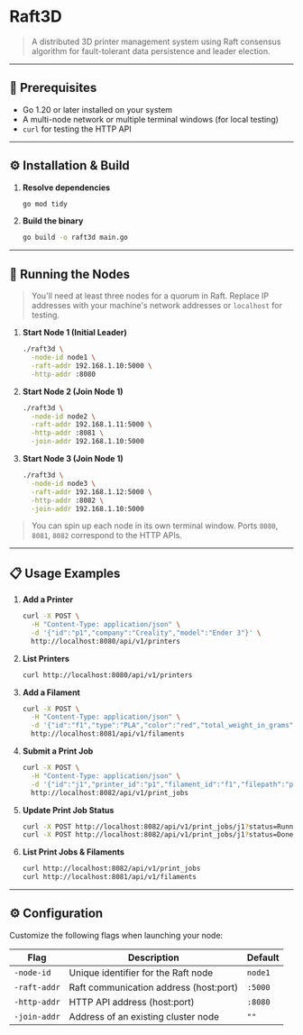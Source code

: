# Raft3D

> A distributed 3D printer management system using Raft consensus algorithm for fault-tolerant data persistence and leader election.

---

## 🔧 Prerequisites

- Go 1.20 or later installed on your system
- A multi-node network or multiple terminal windows (for local testing)
- `curl` for testing the HTTP API

---

## ⚙️ Installation & Build

1. **Resolve dependencies**

   ```bash
   go mod tidy
   ```

2. **Build the binary**

   ```bash
   go build -o raft3d main.go
   ```

---

## 🏃 Running the Nodes

> You'll need at least three nodes for a quorum in Raft. Replace IP addresses with your machine's network addresses or `localhost` for testing.

1. **Start Node 1 (Initial Leader)**

   ```bash
   ./raft3d \
     -node-id node1 \
     -raft-addr 192.168.1.10:5000 \
     -http-addr :8080
   ```

2. **Start Node 2 (Join Node 1)**

   ```bash
   ./raft3d \
     -node-id node2 \
     -raft-addr 192.168.1.11:5000 \
     -http-addr :8081 \
     -join-addr 192.168.1.10:5000
   ```

3. **Start Node 3 (Join Node 1)**

   ```bash
   ./raft3d \
     -node-id node3 \
     -raft-addr 192.168.1.12:5000 \
     -http-addr :8082 \
     -join-addr 192.168.1.10:5000
   ```

> You can spin up each node in its own terminal window. Ports `8080`, `8081`, `8082` correspond to the HTTP APIs.

---

## 📋 Usage Examples

1. **Add a Printer**

   ```bash
   curl -X POST \
     -H "Content-Type: application/json" \
     -d '{"id":"p1","company":"Creality","model":"Ender 3"}' \
     http://localhost:8080/api/v1/printers
   ```

2. **List Printers**

   ```bash
   curl http://localhost:8080/api/v1/printers
   ```

3. **Add a Filament**

   ```bash
   curl -X POST \
     -H "Content-Type: application/json" \
     -d '{"id":"f1","type":"PLA","color":"red","total_weight_in_grams":1000,"remaining_weight_in_grams":1000}' \
     http://localhost:8081/api/v1/filaments
   ```

4. **Submit a Print Job**

   ```bash
   curl -X POST \
     -H "Content-Type: application/json" \
     -d '{"id":"j1","printer_id":"p1","filament_id":"f1","filepath":"prints/test.gcode","print_weight_in_grams":50}' \
     http://localhost:8082/api/v1/print_jobs
   ```

5. **Update Print Job Status**

   ```bash
   curl -X POST http://localhost:8082/api/v1/print_jobs/j1?status=Running
   curl -X POST http://localhost:8082/api/v1/print_jobs/j1?status=Done
   ```

6. **List Print Jobs & Filaments**

   ```bash
   curl http://localhost:8082/api/v1/print_jobs
   curl http://localhost:8081/api/v1/filaments
   ```

---

## ⚙️ Configuration

Customize the following flags when launching your node:

| Flag         | Description                             | Default    |
| ------------ | --------------------------------------- | ---------- |
| `-node-id`   | Unique identifier for the Raft node     | `node1`    |
| `-raft-addr` | Raft communication address (host:port)  | `:5000`    |
| `-http-addr` | HTTP API address (host:port)            | `:8080`    |
| `-join-addr` | Address of an existing cluster node     | `""`       |
